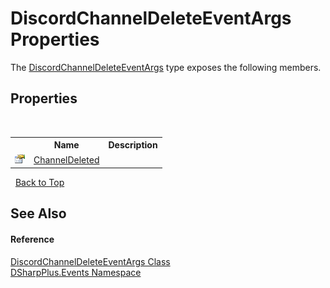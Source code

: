 # DiscordChannelDeleteEventArgs Properties
 

The <a href="48c7bce2-e953-0f62-8884-018ac8ee2ed0">DiscordChannelDeleteEventArgs</a> type exposes the following members.


## Properties
&nbsp;<table><tr><th></th><th>Name</th><th>Description</th></tr><tr><td>![Public property](media/pubproperty.gif "Public property")</td><td><a href="2d9aee43-039e-7d6f-103f-36b1dd9724f1">ChannelDeleted</a></td><td /></tr></table>&nbsp;
<a href="#discordchanneldeleteeventargs-properties">Back to Top</a>

## See Also


#### Reference
<a href="48c7bce2-e953-0f62-8884-018ac8ee2ed0">DiscordChannelDeleteEventArgs Class</a><br /><a href="c92bdbbe-3dbb-8f2c-d215-691d3e9855e1">DSharpPlus.Events Namespace</a><br />